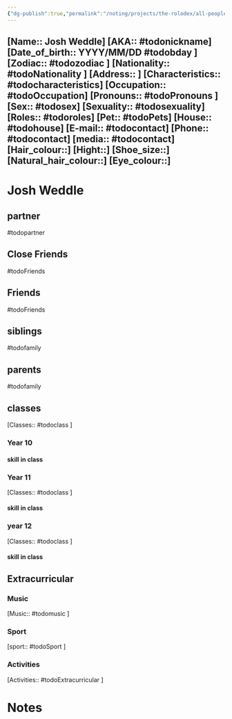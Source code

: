 ```yaml
---
{"dg-publish":true,"permalink":"/noting/projects/the-rolodex/all-people/students/josh-weddle/","dgHomeLink":true,"dgPassFrontmatter":false}
---
```


[Name:: Josh Weddle]
[AKA:: #todonickname]
[Date_of_birth:: YYYY/MM/DD #todobday ]
[Zodiac:: #todozodiac ]
[Nationality:: #todoNationality ]
[Address:: ]
[Characteristics::  #todocharacteristics]
[Occupation:: #todoOccupation]
[Pronouns:: #todoPronouns ]
[Sex:: #todosex]
[Sexuality:: #todosexuality]
[Roles:: #todoroles]
[Pet:: #todoPets]
[House:: #todohouse]
[E-mail:: #todocontact]
[Phone:: #todocontact]
[media:: #todocontact]
[Hair_colour::]
[Hight::]
[Shoe_size::]
[Natural_hair_colour::]
[Eye_colour::]
---
# Josh Weddle
## partner
#todopartner
## Close Friends
#todoFriends
## Friends
#todoFriends
## siblings
#todofamily
## parents
#todofamily
## classes
[Classes:: #todoclass ]
### Year 10
#### skill in class
### Year 11
[Classes:: #todoclass ]
#### skill in class
### year 12
[Classes:: #todoclass ]
#### skill in class
## Extracurricular
### Music
[Music:: #todomusic ]
### Sport
[sport:: #todoSport ]
### Activities
[Activities:: #todoExtracurricular ]
# Notes
